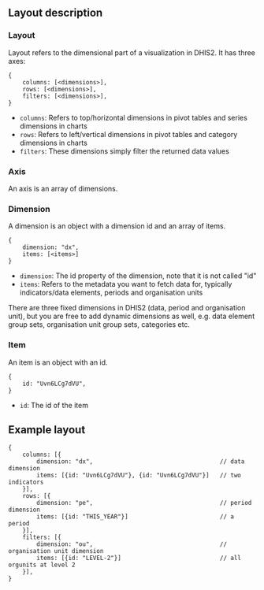 ## Layout description

### Layout

Layout refers to the dimensional part of a visualization in DHIS2. It has three axes:

```
{
    columns: [<dimensions>],
    rows: [<dimensions>],
    filters: [<dimensions>],
}
```

-   `columns`: Refers to top/horizontal dimensions in pivot tables and series dimensions in charts
-   `rows`: Refers to left/vertical dimensions in pivot tables and category dimensions in charts
-   `filters`: These dimensions simply filter the returned data values

### Axis

An axis is an array of dimensions.

### Dimension

A dimension is an object with a dimension id and an array of items.

```
{
    dimension: "dx",
    items: [<items>]
}
```

-   `dimension`: The id property of the dimension, note that it is not called "id"
-   `items`: Refers to the metadata you want to fetch data for, typically indicators/data elements, periods and organisation units

There are three fixed dimensions in DHIS2 (data, period and organisation unit), but you are free to add dynamic dimensions as well, e.g. data element group sets, organisation unit group sets, categories etc.

### Item

An item is an object with an id.

```
{
    id: "Uvn6LCg7dVU",
}
```

-   `id`: The id of the item

## Example layout

```
{
    columns: [{
        dimension: "dx",                                    // data dimension
        items: [{id: "Uvn6LCg7dVU"}, {id: "Uvn6LCg7dVU"}]   // two indicators
    }],
    rows: [{
        dimension: "pe",                                    // period dimension
        items: [{id: "THIS_YEAR"}]                          // a period
    }],
    filters: [{
        dimension: "ou",                                    // organisation unit dimension
        items: [{id: "LEVEL-2"}]                            // all orgunits at level 2
    }],
}
```
